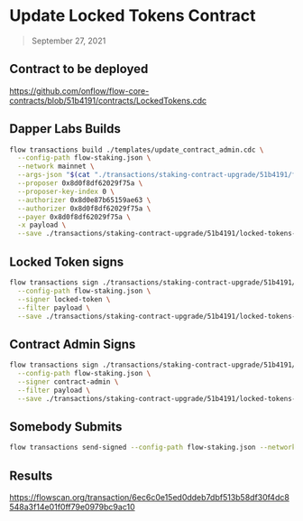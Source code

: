 # Update Locked Tokens Contract

> September 27, 2021

## Contract to be deployed

https://github.com/onflow/flow-core-contracts/blob/51b4191/contracts/LockedTokens.cdc

## Dapper Labs Builds

```sh
flow transactions build ./templates/update_contract_admin.cdc \
  --config-path flow-staking.json \
  --network mainnet \
  --args-json "$(cat "./transactions/staking-contract-upgrade/51b4191/flow-locked-tokens-arguments.json")" \
  --proposer 0x8d0f8df62029f75a \
  --proposer-key-index 0 \
  --authorizer 0x8d0e87b65159ae63 \
  --authorizer 0x8d0f8df62029f75a \
  --payer 0x8d0f8df62029f75a \
  -x payload \
  --save ./transactions/staking-contract-upgrade/51b4191/locked-tokens-contract-upgrade-51b4191-unsigned.rlp
```

## Locked Token signs

```sh
flow transactions sign ./transactions/staking-contract-upgrade/51b4191/locked-tokens-contract-upgrade-51b4191-unsigned.rlp \
  --config-path flow-staking.json \
  --signer locked-token \
  --filter payload \
  --save ./transactions/staking-contract-upgrade/51b4191/locked-tokens-contract-upgrade-51b4191-sig-1.rlp
```

## Contract Admin Signs

```sh
flow transactions sign ./transactions/staking-contract-upgrade/51b4191/locked-tokens-contract-upgrade-51b4191-sig-1.rlp \
  --config-path flow-staking.json \
  --signer contract-admin \
  --filter payload \
  --save ./transactions/staking-contract-upgrade/51b4191/locked-tokens-contract-upgrade-51b4191-sig-complete.rlp
```

## Somebody Submits

```sh
flow transactions send-signed --config-path flow-staking.json --network mainnet ./transactions/staking-contract-upgrade/51b4191/locked-tokens-contract-upgrade-51b4191-sig-complete.rlp
```

## Results

https://flowscan.org/transaction/6ec6c0e15ed0ddeb7dbf513b58df30f4dc8548a3f14e01f0ff79e0979bc9ac10
